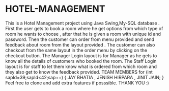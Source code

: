# HOTEL-MANAGEMENT
This is a Hotel Management project using Java Swing,My-SQL database .
First the user gets to book a room where he get options from which type of room he wants to choose , after that he is given a room with unique id and password.
Then the customer can order from menu provided and send feedback about room from the layout provided .
The customer can also checkout from the same layout in the order menu by clicking on the checkout button.
The Manager Login layout is for Manager as he gets to know all the details of customers who booked the room.
The Staff Login layout is for staff to let them know what is ordered from which room and they also get to know the feedback provided.
TEAM MEMBERS 
for (int sapId=39;sapId<42;sap++)
{
 JAY BHATIA , JENISH HIRPARA , JINIT JAIN;
}
 Feel free to clone and add extra features if posssible.
 THANK YOU :)
